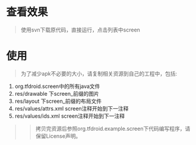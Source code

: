 # 查看效果 #
> 使用svn下载原代码，直接运行，点击列表中screen
# 使用 #
> 为了减少apk不必要的大小，请复制相关资源到自己的工程中，包括:
  1. org.tfdroid.screen中的所有java文件
  1. res/drawable 下screen\_前缀的图片
  1. res/layout 下screen\_前缀的布局文件
  1. res/values/attrs.xml screen注释开始到下一注释
  1. res/values/ids.xml screen注释开始到下一注释
> > 拷贝完资源后参照org.tfdroid.example.screen下代码编写程序，请保留License声明。